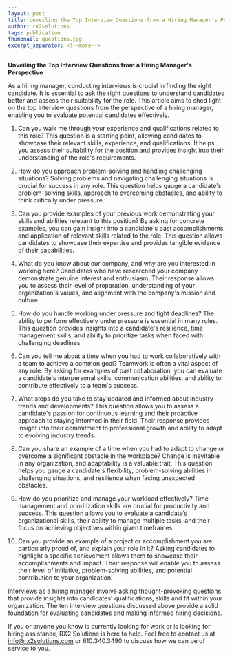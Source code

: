 ```yaml
---
layout: post
title: Unveiling the Top Interview Questions from a Hiring Manager's Perspective
author: rx2solutions
tags: publication
thumbnail: questions.jpg
excerpt_separator: <!--more-->
---
```


**Unveiling the Top Interview Questions from a Hiring Manager's Perspective**

As a hiring manager, conducting interviews is crucial in finding the right candidate. It is essential to ask the right questions to understand candidates better and assess their suitability for the role. <!--more--> This article aims to shed light on the top interview questions from the perspective of a hiring manager, enabling you to evaluate potential candidates effectively. <br>

1. Can you walk me through your experience and qualifications related to this role? This question is a starting point, allowing candidates to showcase their relevant skills, experience, and qualifications. It helps you assess their suitability for the position and provides insight into their understanding of the role's requirements. <br>

2. How do you approach problem-solving and handling challenging situations? Solving problems and navigating challenging situations is crucial for success in any role. This question helps gauge a candidate's problem-solving skills, approach to overcoming obstacles, and ability to think critically under pressure. <br>

3. Can you provide examples of your previous work demonstrating your skills and abilities relevant to this position? By asking for concrete examples, you can gain insight into a candidate's past accomplishments and application of relevant skills related to the role. This question allows candidates to showcase their expertise and provides tangible evidence of their capabilities. <br>

4. What do you know about our company, and why are you interested in working here? Candidates who have researched your company demonstrate genuine interest and enthusiasm. Their response allows you to assess their level of preparation, understanding of your organization's values, and alignment with the company's mission and culture. <br>

5. How do you handle working under pressure and tight deadlines? The ability to perform effectively under pressure is essential in many roles. This question provides insights into a candidate's resilience, time management skills, and ability to prioritize tasks when faced with challenging deadlines. <br>

6. Can you tell me about a time when you had to work collaboratively with a team to achieve a common goal? Teamwork is often a vital aspect of any role. By asking for examples of past collaboration, you can evaluate a candidate's interpersonal skills, communication abilities, and ability to contribute effectively to a team's success. <br>

7. What steps do you take to stay updated and informed about industry trends and developments? This question allows you to assess a candidate's passion for continuous learning and their proactive approach to staying informed in their field. Their response provides insight into their commitment to professional growth and ability to adapt to evolving industry trends. <br>

8. Can you share an example of a time when you had to adapt to change or overcome a significant obstacle in the workplace? Change is inevitable in any organization, and adaptability is a valuable trait. This question helps you gauge a candidate's flexibility, problem-solving abilities in challenging situations, and resilience when facing unexpected obstacles. <br>

9. How do you prioritize and manage your workload effectively? Time management and prioritization skills are crucial for productivity and success. This question allows you to evaluate a candidate’s organizational skills, their ability to manage multiple tasks, and their focus on achieving objectives within given timeframes. <br>

10. Can you provide an example of a project or accomplishment you are particularly proud of, and explain your role in it? Asking candidates to highlight a specific achievement allows them to showcase their accomplishments and impact. Their response will enable you to assess their level of initiative, problem-solving abilities, and potential contribution to your organization. <br>

Interviews as a hiring manager involve asking thought-provoking questions that provide insights into candidates' qualifications, skills and fit within your organization. The ten interview questions discussed above provide a solid foundation for evaluating candidates and making informed hiring decisions. <br>

If you or anyone you know is currently looking for work or is looking for hiring assistance, RX2 Solutions is here to help. Feel free to contact us at [info@rx2solutions.com](mailto:info@rx2solutions.com) or 610.340.3490 to discuss how we can be of service to you.
